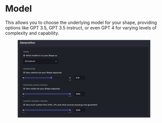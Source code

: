 # Model

This allows you to choose the underlying model for your shape, providing options like GPT 3.5, GPT 3.5 instruct, or even GPT 4 for varying levels of complexity and capability.

<figure><img src="../../../.gitbook/assets/Screenshot 2023-11-30 103301.png" alt=""><figcaption></figcaption></figure>
